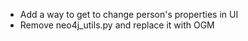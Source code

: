 - Add a way to get to change person's properties in UI
- Remove neo4j_utils.py and replace it with OGM